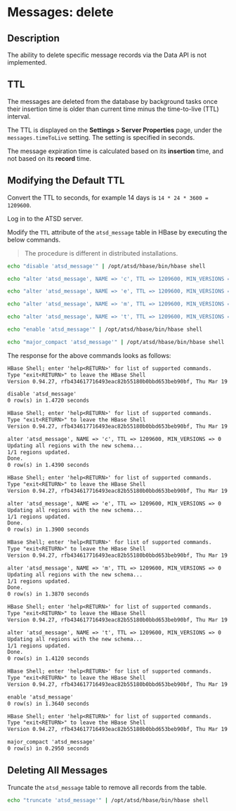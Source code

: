 # Messages: delete

## Description

The ability to delete specific message records via the Data API is not implemented.

## TTL

The messages are deleted from the database by background tasks once their insertion time is older than current time minus the time-to-live (TTL) interval.

The TTL is displayed on the **Settings > Server Properties** page, under the `messages.timeToLive` setting. The setting is specified in seconds.

The message expiration time is calculated based on its **insertion** time, and not based on its **record** time.

## Modifying the Default TTL

Convert the TTL to seconds, for example 14 days is `14 * 24 * 3600 = 1209600`.

Log in to the ATSD server.

Modify the `TTL` attribute of the `atsd_message` table in HBase by executing the below commands.

> The procedure is different in distributed installations.

```sh
echo "disable 'atsd_message'" | /opt/atsd/hbase/bin/hbase shell
```

```sh
echo "alter 'atsd_message', NAME => 'c', TTL => 1209600, MIN_VERSIONS => 0" | /opt/atsd/hbase/bin/hbase shell
```

```sh
echo "alter 'atsd_message', NAME => 'e', TTL => 1209600, MIN_VERSIONS => 0" | /opt/atsd/hbase/bin/hbase shell
```

```sh
echo "alter 'atsd_message', NAME => 'm', TTL => 1209600, MIN_VERSIONS => 0" | /opt/atsd/hbase/bin/hbase shell
```

```sh
echo "alter 'atsd_message', NAME => 't', TTL => 1209600, MIN_VERSIONS => 0" | /opt/atsd/hbase/bin/hbase shell
```

```sh
echo "enable 'atsd_message'" | /opt/atsd/hbase/bin/hbase shell
```

```sh
echo "major_compact 'atsd_message'" | /opt/atsd/hbase/bin/hbase shell
```

The response for the above commands looks as follows:

```txt
HBase Shell; enter 'help<RETURN>' for list of supported commands.
Type "exit<RETURN>" to leave the HBase Shell
Version 0.94.27, rfb434617716493eac82b55180b0bbd653beb90bf, Thu Mar 19 06:17:55 UTC 2015

disable 'atsd_message'
0 row(s) in 1.4720 seconds

HBase Shell; enter 'help<RETURN>' for list of supported commands.
Type "exit<RETURN>" to leave the HBase Shell
Version 0.94.27, rfb434617716493eac82b55180b0bbd653beb90bf, Thu Mar 19 06:17:55 UTC 2015

alter 'atsd_message', NAME => 'c', TTL => 1209600, MIN_VERSIONS => 0
Updating all regions with the new schema...
1/1 regions updated.
Done.
0 row(s) in 1.4390 seconds

HBase Shell; enter 'help<RETURN>' for list of supported commands.
Type "exit<RETURN>" to leave the HBase Shell
Version 0.94.27, rfb434617716493eac82b55180b0bbd653beb90bf, Thu Mar 19 06:17:55 UTC 2015

alter 'atsd_message', NAME => 'e', TTL => 1209600, MIN_VERSIONS => 0
Updating all regions with the new schema...
1/1 regions updated.
Done.
0 row(s) in 1.3900 seconds

HBase Shell; enter 'help<RETURN>' for list of supported commands.
Type "exit<RETURN>" to leave the HBase Shell
Version 0.94.27, rfb434617716493eac82b55180b0bbd653beb90bf, Thu Mar 19 06:17:55 UTC 2015

alter 'atsd_message', NAME => 'm', TTL => 1209600, MIN_VERSIONS => 0
Updating all regions with the new schema...
1/1 regions updated.
Done.
0 row(s) in 1.3870 seconds

HBase Shell; enter 'help<RETURN>' for list of supported commands.
Type "exit<RETURN>" to leave the HBase Shell
Version 0.94.27, rfb434617716493eac82b55180b0bbd653beb90bf, Thu Mar 19 06:17:55 UTC 2015

alter 'atsd_message', NAME => 't', TTL => 1209600, MIN_VERSIONS => 0
Updating all regions with the new schema...
1/1 regions updated.
Done.
0 row(s) in 1.4120 seconds

HBase Shell; enter 'help<RETURN>' for list of supported commands.
Type "exit<RETURN>" to leave the HBase Shell
Version 0.94.27, rfb434617716493eac82b55180b0bbd653beb90bf, Thu Mar 19 06:17:55 UTC 2015

enable 'atsd_message'
0 row(s) in 1.3640 seconds

HBase Shell; enter 'help<RETURN>' for list of supported commands.
Type "exit<RETURN>" to leave the HBase Shell
Version 0.94.27, rfb434617716493eac82b55180b0bbd653beb90bf, Thu Mar 19 06:17:55 UTC 2015

major_compact 'atsd_message'
0 row(s) in 0.2950 seconds
```

## Deleting All Messages

Truncate the `atsd_message` table to remove all records from the table.

```sh
echo "truncate 'atsd_message'" | /opt/atsd/hbase/bin/hbase shell
```
